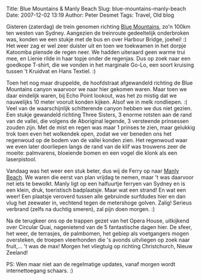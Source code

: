 Title: Blue Mountains & Manly Beach
Slug: blue-mountains-manly-beach
Date: 2007-12-02 13:19
Author: Peter Desmet
Tags: Travel, Old blog

Gisteren (zaterdag) de trein genomen richting [Blue Mountains](http://en.wikipedia.org/wiki/Blue_Mountains_National_Park), zo'n 100km ten westen van Sydney. Aangezien de treinroute gedeeltelijk onderbroken was, konden we een stukje met de bus en over Harbour Bridge, joehei! :) Het weer zag er wel zeer duister uit en toen we toekwamen in het dorpje Katoomba plensde de regen neer. We hadden uiteraard geen warme trui mee, en Lienie rilde in haar topje onder de regenjas. Dus op zoek naar een goedkope T-shirt, die we vonden in het marginale Go-Lo, een soort kruising tussen 't Kruidvat en Hans Textiel. :)

Toen het nog maar druppelde, de hoofdstraat afgewandeld richting de Blue Mountains canyon waarvoor we naar hier gekomen waren. Maar toen we daar eindelijk waren, bij Echo Point lookout, was het zo mistig dat we nauwelijks 10 meter vooruit konden kijken. Alsof we in melk rondliepen. :( Veel van de waarschijnlijk schitterende canyon hebben we dus niet gezien. Een stukje gewandeld richting Three Sisters, 3 enorme rotsten aan de rand van de vallei, die volgens de Aboriginal legende, 3 versteende prinsessen zouden zijn. Met de mist en regen was maar 1 prinses te zien, maar gelukkig trok toen even het wolkendek open, zodat we ver beneden ons het regenwoud op de bodem van de vallei konden zien. Het regenwoud waar we even later doorliepen langs de rand van de klif was trouwens zeer de moeite: palmvarens, bloeiende bomen en een vogel die klonk als een laserpistool.

Vandaag was het weer een stuk beter, dus wij de Ferry op naar [Manly Beach](http://en.wikipedia.org/wiki/Manly_Beach). We waren die eerst van plan vrijdag te nemen, maar 't was daarvoor net iets te bewolkt. Manly ligt op een halfuurtje ferryen van Sydney en is een klein, druk, toeristisch badplaatsje. Maar wat een strand! En wat een weer! Een plaatsje veroverd tussen alle gebruinde surfdudes hier en dan vlug het zeewater in, vechtend tegen de metershoge golven. Zalig! Serieus verbrand (zelfs na duchtig smeren), zal pijn doen morgen. :)

Na de terugkeer ons op de trappen gezet van het Opera House, uitkijkend over Circular Quai, nagenietend van de 5 fantastische dagen hier. De sfeer, het weer, de terrasjes, de palmbomen, het gebiep als voetgangers mogen oversteken, de troepen vleerhonden die 's avonds uitvliegen op zoek naar fruit,... 't was de max! Morgen het vliegtuig op richting Christchurch, Nieuw Zeeland!

PS: Wen maar niet aan de regelmatige updates, vanaf morgen wordt internettoegang schaars. :)
